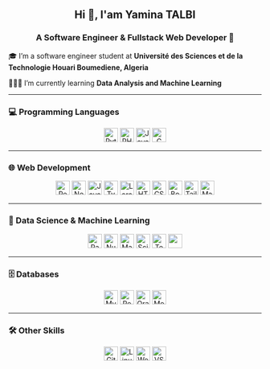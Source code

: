 ## <div align="center">Hi 👋, I'am Yamina TALBI</div>  

### <div align="center">A Software Engineer & Fullstack Web Developer 🚀</div>  

🎓 I’m a software engineer student at <b>Université des Sciences et de la Technologie Houari Boumediene, Algeria</b>

👩🏻‍💻 I’m currently learning <b>Data Analysis and Machine Learning</b>  

---

### 💻 Programming Languages  
<div align="center">  
  <img src="https://img.shields.io/badge/-Python-3776AB?style=flat&logo=python&logoColor=white" alt="Python" height="28"/>
  <img src="https://img.shields.io/badge/-PHP-777BB4?style=flat&logo=php&logoColor=white" alt="PHP" height="28"/>
  <img src="https://img.shields.io/badge/-Java-007396?style=flat&logo=java&logoColor=white" alt="Java" height="28"/> 
  <img src="https://img.shields.io/badge/-C-00599C?style=flat&logo=c&logoColor=white" alt="C" height="28"/>
</div>  

---

### 🌐 Web Development  
<div align="center">  
  <img src="https://img.shields.io/badge/-React-61DAFB?style=flat&logo=react&logoColor=white" alt="React" height="28" />
  <img src="https://img.shields.io/badge/-Next.js-000000?style=flat&logo=next.js&logoColor=white" alt="Next.js" height="28"/>
  <img src="https://img.shields.io/badge/-JavaScript-F7DF1E?style=flat&logo=javascript&logoColor=white" alt="JavaScript" height="28"/>
  <img src="https://img.shields.io/badge/-TypeScript-3178C6?style=flat&logo=typescript&logoColor=white" alt="TypeScript" height="28"/>
  <img src="https://img.shields.io/badge/-Laravel-FF2D20?style=flat&logo=laravel&logoColor=white" alt="Laravel" height="28"/>
  <img src="https://img.shields.io/badge/-HTML5-E34F26?style=flat&logo=html5&logoColor=white" alt="HTML5" height="28"/>
  <img src="https://img.shields.io/badge/-CSS3-1572B6?style=flat&logo=css3&logoColor=white" alt="CSS3" height="28"/>
  <img src="https://img.shields.io/badge/-Bootstrap-563D7C?style=flat&logo=bootstrap&logoColor=white" alt="Bootstrap" height="28"/>
  <img src="https://img.shields.io/badge/-TailwindCSS-06B6D4?style=flat&logo=tailwindcss&logoColor=white" alt="Tailwind CSS" height="28"/>
  <img src="https://img.shields.io/badge/-Material--UI-0081CB?style=flat&logo=material-ui&logoColor=white" alt="Material UI" height="28"/>
</div>  

---

### 🤖 Data Science & Machine Learning  
<div align="center">  
  <img src="https://img.shields.io/badge/-Pandas-150458?style=flat&logo=pandas&logoColor=white" alt="Pandas" height="28"/>
  <img src="https://img.shields.io/badge/-NumPy-013243?style=flat&logo=numpy&logoColor=white" alt="NumPy" height="28"/>
  <img src="https://img.shields.io/badge/-Matplotlib-11557C?style=flat&logo=plotly&logoColor=white" alt="Matplotlib" height="28"/>
  <img src="https://img.shields.io/badge/-Scikit--learn-F7931E?style=flat&logo=scikitlearn&logoColor=white" alt="Scikit-learn" height="28"/>
  <img src="https://img.shields.io/badge/-TensorFlow-FF6F00?style=flat&logo=tensorflow&logoColor=white" alt="TensorFlow" height="28"/>
  <img src="https://img.shields.io/badge/Data%20Warehouse-FFC107?style=flat&logo=databricks&logoColor=white" height="28"/> 
</div>  

---

### 🗄️ Databases
<div align="center"> 
  <img src="https://img.shields.io/badge/-MySQL-4479A1?style=flat&logo=mysql&logoColor=white" alt="MySQL" height="28"/> 
  <img src="https://img.shields.io/badge/-PostgreSQL-336791?style=flat&logo=postgresql&logoColor=white" alt="PostgreSQL" height="28"/> 
  <img src="https://img.shields.io/badge/-Oracle-F80000?style=flat&logo=oracle&logoColor=white" alt="Oracle" height="28"/> 
  <img src="https://img.shields.io/badge/-MongoDB-47A248?style=flat&logo=mongodb&logoColor=white" alt="MongoDB" height="28"/> 
</div>

---

### 🛠️ Other Skills  
<div align="center">  
   <img src="https://img.shields.io/badge/-Git-F05032?style=flat&logo=git&logoColor=white" alt="Git" height="28"/>
   <img src="https://img.shields.io/badge/-Linux-FCC624?style=flat&logo=linux&logoColor=white" alt="Linux" height="28"/>
   <img src="https://img.shields.io/badge/-WordPress-21759B?style=flat&logo=wordpress&logoColor=white" alt="WordPress" height="28"/>
   <img src="https://img.shields.io/badge/-Visual%20Studio%20Code-007ACC?style=flat&logo=visual-studio-code&logoColor=white" alt="VS Code" height="28"/>
</div>

